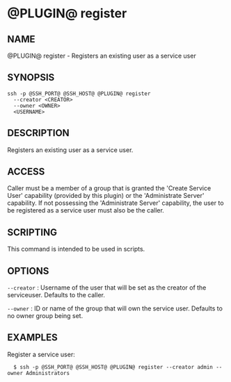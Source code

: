@PLUGIN@ register
=================

NAME
----
@PLUGIN@ register - Registers an existing user as a service user

SYNOPSIS
--------
```
ssh -p @SSH_PORT@ @SSH_HOST@ @PLUGIN@ register
  --creator <CREATOR>
  --owner <OWNER>
  <USERNAME>
```

DESCRIPTION
-----------
Registers an existing user as a service user.

ACCESS
------
Caller must be a member of a group that is granted the
'Create Service User' capability (provided by this plugin) or the
'Administrate Server' capability. If not possessing the 'Administrate
Server' capability, the user to be registered as a service user must
also be the caller.

SCRIPTING
---------
This command is intended to be used in scripts.

OPTIONS
-------

`--creator`
:	Username of the user that will be set as the creator of the
    serviceuser. Defaults to the caller.

`--owner`
:   ID or name of the group that will own the service user. Defaults
    to no owner group being set.

EXAMPLES
--------
Register a service user:

```
  $ ssh -p @SSH_PORT@ @SSH_HOST@ @PLUGIN@ register --creator admin --owner Administrators 
```
